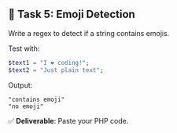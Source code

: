 ## 🧩 Task 5: Emoji Detection

Write a regex to detect if a string contains emojis.

Test with:
```php
$text1 = "I ❤️ coding!";
$text2 = "Just plain text";
```

Output:
```
"contains emoji"
"no emoji"
```

✅ **Deliverable**: Paste your PHP code.